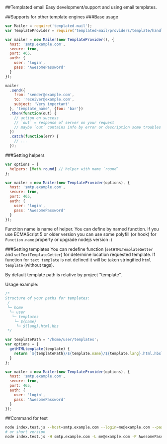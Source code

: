 ##Templated email
Easy development/support and using email templates.

##Supports for other template engines
###Base usage
```javascript
var Mailer = require('templated-mail');
var TemplateProvider = require('templated-mail/providers/template/handlebars');

var mailer = new Mailer(new TemplateProvider(), {
  host: 'smtp.example.com',
  secure: true,
  port: 465,
  auth: {
    user: 'login',
    pass: 'AwesomePassword'
  }
});

mailer
  .send({
    from: 'sender@example.com',
    to: 'receiver@example.com',
    subject: 'Very important'
  }, 'template_name', {foo: 'bar'})
  .then(function(out) {
    // action on success
    // `out` = response of server on your request
    // maybe `out` contains info by error or description some troubles which block sending or receiving message for receiver
  })
  .catch(function(err) {
    // ...
  });
```

###Setting helpers
```javascript
var options = {
  helpers: [Math.round] // helper with name `round`
};

var mailer = new Mailer(new TemplateProvider(options), {
  host: 'smtp.example.com',
  secure: true,
  port: 465,
  auth: {
    user: 'login',
    pass: 'AwesomePassword'
  }
});
```
Function name is name of helper. You can define by named function. If you use ECMAScript 5 or older version you can use some polyfill (or hook) for `Function.name` property or upgrade nodejs version :)

###Setting templates
You can redefine function (`setHTMLTemplateGetter` and `setTextTemplateGetter`) for determine location requested template. If function for `text template` is not defined it will be taken stringified `html template` (without tags).

By default template path is relative by project "template".

Usage example:
```javascript
/*
Structure of your paths for templates:
 /
 └─ home
  └─ user
   └─ templates
    └─ ${name}
     └─ ${lang}.html.hbs
 */

var templatePath = '/home/user/templates';
var options = {
  getHTMLtemplate(template) {
    return `${templatePath}/${template.name}/${template.lang}.html.hbs`;
  }
};

var mailer = new Mailer(new TemplateProvider(options), {
  host: 'smtp.example.com',
  secure: true,
  port: 465,
  auth: {
    user: 'login',
    pass: 'AwesomePassword'
  }
});
```

##Command for test
```bash
node index.test.js --host=smtp.example.com --login=me@example.com --password=AwesomePassword --to=test@example.com --from=me@example.com
# or short version
node index.test.js -H smtp.example.com -L me@example.com -P AwesomePassword -T test@example.com -F me@example.com
```
